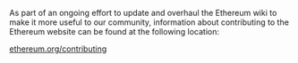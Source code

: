 As part of an ongoing effort to update and overhaul the Ethereum wiki to make it more useful to our community, information about contributing to the Ethereum website can be found at the following location:

[ethereum.org/contributing](https://ethereum.org/en/contributing/#contributing-to-ethereumorg)